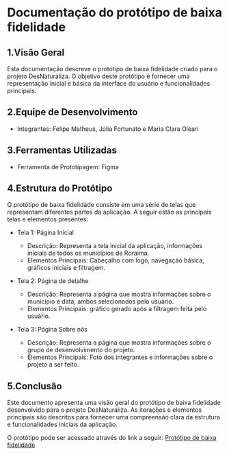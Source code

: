# Documentação do protótipo de baixa fidelidade 

## 1.Visão Geral

Esta documentação descreve o protótipo de baixa fidelidade criado para o projeto DesNaturaliza. O objetivo deste protótipo é fornecer uma representação inicial e básica da interface do usuário e funcionalidades principais.

## 2.Equipe de Desenvolvimento

- Integrantes: Felipe Matheus, Júlia Fortunato e Maria Clara Oleari 

## 3.Ferramentas Utilizadas

- Ferramenta de Prototipagem: Figma

## 4.Estrutura do Protótipo

O protótipo de baixa fidelidade consiste em uma série de telas que representam diferentes partes da aplicação. A seguir estão as principais telas e elementos presentes:

- Tela 1: Página Inicial
    - Descrição: Representa a tela inicial da aplicação, informações iniciais de todos os municípios de Roraima.
    - Elementos Principais: Cabeçalho com logo, navegação básica, gráficos iniciais e filtragem.


- Tela 2: Página de detalhe
    - Descrição: Representa a página que mostra informações sobre o município e data, ambos selecionados pelo usuário.
    - Elementos Principais: gráfico gerado após a filtragem feita pelo usuário.

- Tela 3: Página Sobre nós 
    - Descrição: Representa a página que mostra informações sobre o grupo de desenvolvimento do projeto.
    - Elementos Principais: Foto dos integrantes e informações sobre o projeto a ser feito.

## 5.Conclusão

Este documento apresenta uma visão geral do protótipo de baixa fidelidade desenvolvido para o projeto DesNaturaliza. As iterações e elementos principais são descritos para fornecer uma compreensão clara da estrutura e funcionalidades iniciais da aplicação.

O protótipo pode ser acessado através do link a seguir: [Protótipo de baixa fidelidade](https://www.figma.com/file/wVSTVrTqI9a0ngZZ2CWR52/querido-diario---baixa-fidelidade?type=design&node-id=0%3A1&mode=design&t=kdXAzJUTYDXDzPyK-1)